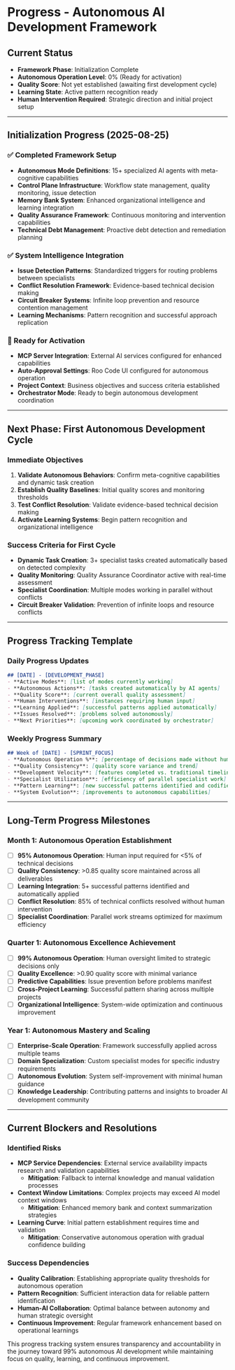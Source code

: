 # Progress - Autonomous AI Development Framework

## Current Status
- **Framework Phase**: Initialization Complete
- **Autonomous Operation Level**: 0% (Ready for activation)
- **Quality Score**: Not yet established (awaiting first development cycle)
- **Learning State**: Active pattern recognition ready
- **Human Intervention Required**: Strategic direction and initial project setup

---

## Initialization Progress (2025-08-25)

### ✅ Completed Framework Setup
- **Autonomous Mode Definitions**: 15+ specialized AI agents with meta-cognitive capabilities
- **Control Plane Infrastructure**: Workflow state management, quality monitoring, issue detection
- **Memory Bank System**: Enhanced organizational intelligence and learning integration
- **Quality Assurance Framework**: Continuous monitoring and intervention capabilities
- **Technical Debt Management**: Proactive debt detection and remediation planning

### ✅ System Intelligence Integration  
- **Issue Detection Patterns**: Standardized triggers for routing problems between specialists
- **Conflict Resolution Framework**: Evidence-based technical decision making
- **Circuit Breaker Systems**: Infinite loop prevention and resource contention management
- **Learning Mechanisms**: Pattern recognition and successful approach replication

### 🔄 Ready for Activation
- **MCP Server Integration**: External AI services configured for enhanced capabilities
- **Auto-Approval Settings**: Roo Code UI configured for autonomous operation
- **Project Context**: Business objectives and success criteria established
- **Orchestrator Mode**: Ready to begin autonomous development coordination

---

## Next Phase: First Autonomous Development Cycle

### Immediate Objectives
1. **Validate Autonomous Behaviors**: Confirm meta-cognitive capabilities and dynamic task creation
2. **Establish Quality Baselines**: Initial quality scores and monitoring thresholds
3. **Test Conflict Resolution**: Validate evidence-based technical decision making
4. **Activate Learning Systems**: Begin pattern recognition and organizational intelligence

### Success Criteria for First Cycle
- **Dynamic Task Creation**: 3+ specialist tasks created automatically based on detected complexity
- **Quality Monitoring**: Quality Assurance Coordinator active with real-time assessment
- **Specialist Coordination**: Multiple modes working in parallel without conflicts
- **Circuit Breaker Validation**: Prevention of infinite loops and resource conflicts

---

## Progress Tracking Template

### Daily Progress Updates
```markdown
## [DATE] - [DEVELOPMENT_PHASE]
- **Active Modes**: [list of modes currently working]
- **Autonomous Actions**: [tasks created automatically by AI agents]
- **Quality Score**: [current overall quality assessment]
- **Human Interventions**: [instances requiring human input]
- **Learning Applied**: [successful patterns applied automatically]
- **Issues Resolved**: [problems solved autonomously]
- **Next Priorities**: [upcoming work coordinated by orchestrator]
```

### Weekly Progress Summary
```markdown
## Week of [DATE] - [SPRINT_FOCUS]
- **Autonomous Operation %**: [percentage of decisions made without human input]
- **Quality Consistency**: [quality score variance and trend]
- **Development Velocity**: [features completed vs. traditional timeline]
- **Specialist Utilization**: [efficiency of parallel specialist work]
- **Pattern Learning**: [new successful patterns identified and codified]
- **System Evolution**: [improvements to autonomous capabilities]
```

---

## Long-Term Progress Milestones

### Month 1: Autonomous Operation Establishment
- [ ] **95% Autonomous Operation**: Human input required for <5% of technical decisions
- [ ] **Quality Consistency**: >0.85 quality score maintained across all deliverables  
- [ ] **Learning Integration**: 5+ successful patterns identified and automatically applied
- [ ] **Conflict Resolution**: 85% of technical conflicts resolved without human intervention
- [ ] **Specialist Coordination**: Parallel work streams optimized for maximum efficiency

### Quarter 1: Autonomous Excellence Achievement
- [ ] **99% Autonomous Operation**: Human oversight limited to strategic decisions only
- [ ] **Quality Excellence**: >0.90 quality score with minimal variance
- [ ] **Predictive Capabilities**: Issue prevention before problems manifest
- [ ] **Cross-Project Learning**: Successful pattern sharing across multiple projects
- [ ] **Organizational Intelligence**: System-wide optimization and continuous improvement

### Year 1: Autonomous Mastery and Scaling
- [ ] **Enterprise-Scale Operation**: Framework successfully applied across multiple teams
- [ ] **Domain Specialization**: Custom specialist modes for specific industry requirements
- [ ] **Autonomous Evolution**: System self-improvement with minimal human guidance
- [ ] **Knowledge Leadership**: Contributing patterns and insights to broader AI development community

---

## Current Blockers and Resolutions

### Identified Risks
- **MCP Service Dependencies**: External service availability impacts research and validation capabilities
  - **Mitigation**: Fallback to internal knowledge and manual validation processes
- **Context Window Limitations**: Complex projects may exceed AI model context windows
  - **Mitigation**: Enhanced memory bank and context summarization strategies
- **Learning Curve**: Initial pattern establishment requires time and validation
  - **Mitigation**: Conservative autonomous operation with gradual confidence building

### Success Dependencies
- **Quality Calibration**: Establishing appropriate quality thresholds for autonomous operation
- **Pattern Recognition**: Sufficient interaction data for reliable pattern identification
- **Human-AI Collaboration**: Optimal balance between autonomy and human strategic oversight
- **Continuous Improvement**: Regular framework enhancement based on operational learnings

This progress tracking system ensures transparency and accountability in the journey toward 99% autonomous AI development while maintaining focus on quality, learning, and continuous improvement.